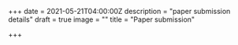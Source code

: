 +++
date = 2021-05-21T04:00:00Z
description = "paper submission details"
draft = true
image = ""
title = "Paper submission"

+++
